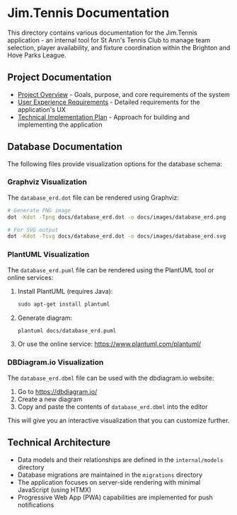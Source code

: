 # Jim.Tennis Documentation

This directory contains various documentation for the Jim.Tennis application - an internal tool for St Ann's Tennis Club to manage team selection, player availability, and fixture coordination within the Brighton and Hove Parks League.

## Project Documentation

- [Project Overview](./project_overview.md) - Goals, purpose, and core requirements of the system
- [User Experience Requirements](./user_experience_requirements.md) - Detailed requirements for the application's UX
- [Technical Implementation Plan](./technical_implementation_plan.md) - Approach for building and implementing the application

## Database Documentation

The following files provide visualization options for the database schema:

### Graphviz Visualization

The `database_erd.dot` file can be rendered using Graphviz:

```bash
# Generate PNG image
dot -Kdot -Tpng docs/database_erd.dot -o docs/images/database_erd.png

# For SVG output
dot -Kdot -Tsvg docs/database_erd.dot -o docs/images/database_erd.svg
```

### PlantUML Visualization

The `database_erd.puml` file can be rendered using the PlantUML tool or online services:

1. Install PlantUML (requires Java): 
   ```bash
   sudo apt-get install plantuml
   ```

2. Generate diagram:
   ```bash
   plantuml docs/database_erd.puml
   ```

3. Or use the online service: https://www.plantuml.com/plantuml/

### DBDiagram.io Visualization

The `database_erd.dbml` file can be used with the dbdiagram.io website:

1. Go to https://dbdiagram.io/
2. Create a new diagram
3. Copy and paste the contents of `database_erd.dbml` into the editor

This will give you an interactive visualization that you can customize further.

## Technical Architecture

- Data models and their relationships are defined in the `internal/models` directory
- Database migrations are maintained in the `migrations` directory
- The application focuses on server-side rendering with minimal JavaScript (using HTMX)
- Progressive Web App (PWA) capabilities are implemented for push notifications 